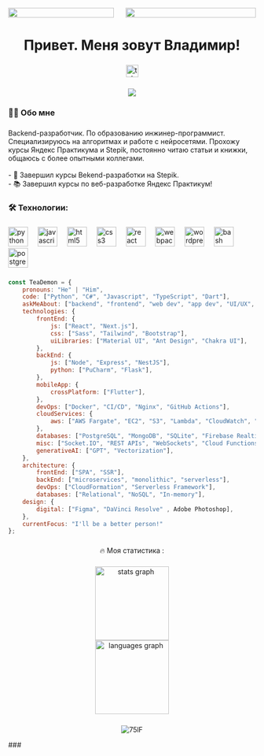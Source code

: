 <br clear="both">

<div style="display: flex; gap: 0;">
  <img src="https://github.com/user-attachments/assets/ba428407-7f22-49ef-aac4-aa88bac0f428" style="width: 90%; height: auto;">
  <img src="https://github.com/user-attachments/assets/752c049b-e171-4572-9b08-611ff01ac0a7" style="width: 100%; height: auto;">

</div>
</div>
</div>

###

<h1 align="center">Привет. Меня зовут Владимир!</h1>

###

  </div>

###

<div align="center">
  <a href="https://t.me/tea_demon_tv" target="_blank">
    <img src="https://img.shields.io/static/v1?message=Telegram&logo=telegram&label=&color=2CA5E0&logoColor=white&labelColor=&style=for-the-badge" height="25" alt="telegram logo"  />
  </a>
</div>

###

<div align="center">
  <img src="https://visitor-badge.laobi.icu/badge?page_id=zabiyako-dev.zabiyako-dev&"  />
</div>

###

<h3 align="left">👩‍💻  Обо мне</h3>

###

<p align="left">Backend-разработчик. По образованию инжинер-программист. Специализируюсь на алгоритмах и работе с нейросетями. Прохожу курсы Яндекс Практикума и Stepik, постоянно читаю статьи и книжки, общаюсь с более опытными коллегами.  <br><br>- 🔭 Завершил курсы Bekend-разработки на Stepik.<br>- 📚 Завершил курсы по веб-разработке Яндекс Практикум!</p>
</div>

###

<h3 align="left">🛠 Технологии:</h3>

###

<div align="left">
  <img src="https://skillicons.dev/icons?i=py" height="40" alt="python logo"  />
  <img width="12" />
  <img src="https://cdn.jsdelivr.net/gh/devicons/devicon/icons/javascript/javascript-original.svg" height="40" alt="javascript logo"  />
  <img width="12" />
  <img src="https://cdn.jsdelivr.net/gh/devicons/devicon/icons/html5/html5-original.svg" height="40" alt="html5 logo"  />
  <img width="12" />
  <img src="https://cdn.jsdelivr.net/gh/devicons/devicon/icons/css3/css3-original.svg" height="40" alt="css3 logo"  />
  <img width="12" />
  <img src="https://cdn.jsdelivr.net/gh/devicons/devicon/icons/react/react-original.svg" height="40" alt="react logo"  />
  <img width="12" />
  <img src="https://cdn.simpleicons.org/webpack/8DD6F9" height="40" alt="webpack logo"  />
  <img width="12" />
  <img src="https://skillicons.dev/icons?i=wordpress" height="40" alt="wordpress logo"  />
  <img width="12" />
  <img src="https://cdn.simpleicons.org/gnubash/4EAA25" height="40" alt="bash logo"  />
  <img width="12" />
  <img src="https://skillicons.dev/icons?i=postgres" height="40" alt="postgresql logo"  />
</div>

###

```javascript
const TeaDemon = {
    pronouns: "He" | "Him",
    code: ["Python", "С#", "Javascript", "TypeScript", "Dart"],
    askMeAbout: ["backend", "frontend", "web dev", "app dev", "UI/UX", "algorithms"],
    technologies: {
        frontEnd: {
            js: ["React", "Next.js"],
            css: ["Sass", "Tailwind", "Bootstrap"],
            uiLibraries: ["Material UI", "Ant Design", "Chakra UI"],
        },
        backEnd: {
            js: ["Node", "Express", "NestJS"],
            python: ["PuCharm", "Flask"],
        },
        mobileApp: {
            crossPlatform: ["Flutter"],
        },
        devOps: ["Docker", "CI/CD", "Nginx", "GitHub Actions"],
        cloudServices: {
            aws: ["AWS Fargate", "EC2", "S3", "Lambda", "CloudWatch", "RDS"],
        },
        databases: ["PostgreSQL", "MongoDB", "SQLite", "Firebase Realtime DB", "redis"],
        misc: ["Socket.IO", "REST APIs", "WebSockets", "Cloud Functions"],
        generativeAI: ["GPT", "Vectorization"],
    },
    architecture: {
        frontEnd: ["SPA", "SSR"],
        backEnd: ["microservices", "monolithic", "serverless"],
        devOps: ["CloudFormation", "Serverless Framework"],
        databases: ["Relational", "NoSQL", "In-memory"],
    design: {
        digital: ["Figma", "DaVinci Resolve" , Adobe Photoshop],
    },
    currentFocus: "I'll be a better person!"
};
```

### 

<div align="center">🔥   Моя статистика :</h3>

###

<div align="center">
  <img src="https://github-readme-stats.vercel.app/api?username=zabiyako-dev&hide_title=false&hide_rank=false&show_icons=true&include_all_commits=true&count_private=true&disable_animations=false&theme=dracula&locale=en&hide_border=false&order=1" height="150" alt="stats graph"  />
</div>
  <img src="https://github-readme-stats.vercel.app/api/top-langs?username=zabiyako-dev&locale=en&hide_title=false&layout=compact&card_width=320&langs_count=5&theme=dracula&hide_border=false&order=2" height="150" alt="languages graph"  />
</div>


###

<div align="center">

![75lF](https://github.com/user-attachments/assets/40185567-3d70-48db-99ae-c142590ab60a)
</div>
###
